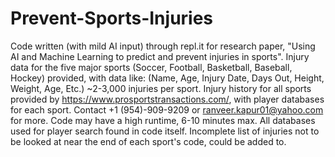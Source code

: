 # Prevent-Sports-Injuries
Code written (with mild AI input) through repl.it for research paper, "Using AI and Machine Learning to predict and prevent injuries in sports".
Injury data for the five major sports (Soccer, Football, Basketball, Baseball, Hockey) provided, with data like:
(Name, Age, Injury Date, Days Out, Height, Weight, Age, Etc.)
~2-3,000 injuries per sport.
Injury history for all sports provided by https://www.prosportstransactions.com/, with player databases for each sport.
Contact +1 (954)-909-9209 or ranveer.kapur01@yahoo.com for more.
Code may have a high runtime, 6-10 minutes max.
All databases used for player search found in code itself.
Incomplete list of injuries not to be looked at near the end of each sport's code, could be added to.
